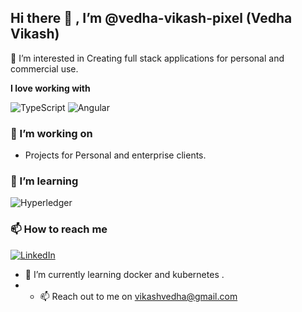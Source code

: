

## Hi there 👋 , I’m @vedha-vikash-pixel (Vedha Vikash)
👀 I’m interested in Creating full stack applications for personal and commercial use.

**I love working with**

<div display="flex">
  <img src="https://img.shields.io/badge/typescript-%23007ACC.svg?style=for-the-badge&logo=typescript&logoColor=white" alt="TypeScript"/>    
  <img src="https://img.shields.io/badge/typescript-%23007ACC.svg?style=for-the-badge&logo=angular&logoColor=white" alt="Angular"/>    
</div>

### 🔭 I’m working on 

- Projects for Personal and enterprise clients.

### 🌱 I’m learning

<div display="flex">
  <img src="https://img.shields.io/badge/hyperledger-2F3134?style=for-the-badge&logo=hyperledger&logoColor=white" alt="Hyperledger"/>  
</div>

### 📫 How to reach me

<div display="flex">
  <a href="https://www.linkedin.com/in/vedha-vikash/">
    <img src="https://img.shields.io/badge/linkedin-%230077B5.svg?style=for-the-badge&logo=linkedin&logoColor=white" alt="LinkedIn"/>
  </a>  
  
</div>

- 🌱 I’m currently learning docker and kubernetes . 
- - 📫 Reach out to me on vikashvedha@gmail.com

<!-- ![Your Repository's Stats](https://github-readme-stats.vercel.app/api/top-langs/?username=vedha-vikash-pixel&theme=blue-green) -->
